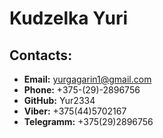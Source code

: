 # Kudzelka Yuri
## Contacts:
* **Email:** yurgagarin1@gmail.com
* **Phone:** +375-(29)-2896756
* **GitHub:** Yur2334
* **Viber:** +375(44)5702167
* **Telegramm:** +375(29)2896756